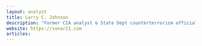 ```yaml
---
layout: analyst
title: Larry C. Johnson
description: "Former CIA analyst & State Dept counterterrorism official; runs Sonar21 blog covering national security and global affairs from a skeptical, realist viewpoint."
website: https://sonar21.com
articles:
---
```


